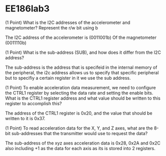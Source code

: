 # EE186lab3


(1 Point) What is the I2C addresses of the accelerometer and magnetometer? Represent the r/w bit
using b

The I2C address of the accelerometer is (0011001b)
Of the magnetometer (0011110b)

 (1 Point) What is the sub-address (SUB), and how does it differ from the I2C address?
 
 The sub-address is the address that is specifeid in the internal memory of the peripheral, the i2c address allows us to specify that specific peripheral but to specifiy a certain register in it we use the sub address.

 (1 Point) To enable acceleration data measurement, we need to configure the CTRL1 register by
selecting the data rate and setting the enable bits. What is the CTRL1 register address and what
value should be written to this register to accomplish this?

The address of the CTRL1 register is 0x20, and the value that should be written to it is 0x37.

(1 Point) To read acceleration data for the X, Y, and Z axes, what are the 8-bit sub-addresses that
the transmitter would use to request the data?

The sub-address of the xyz axes acceleration data is 0x28, 0x2A and 0x2C also including +1 as the data for each axis as its is stored into 2 registers.
